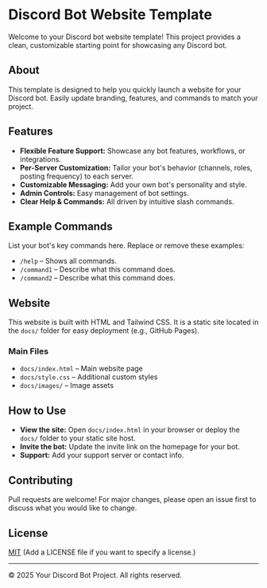 # Discord Bot Website Template

Welcome to your Discord bot website template! This project provides a clean, customizable starting point for showcasing any Discord bot.

## About
This template is designed to help you quickly launch a website for your Discord bot. Easily update branding, features, and commands to match your project.

## Features
- **Flexible Feature Support:** Showcase any bot features, workflows, or integrations.
- **Per-Server Customization:** Tailor your bot's behavior (channels, roles, posting frequency) to each server.
- **Customizable Messaging:** Add your own bot's personality and style.
- **Admin Controls:** Easy management of bot settings.
- **Clear Help & Commands:** All driven by intuitive slash commands.

## Example Commands
List your bot's key commands here. Replace or remove these examples:
- `/help` – Shows all commands.
- `/command1` – Describe what this command does.
- `/command2` – Describe what this command does.

## Website
This website is built with HTML and Tailwind CSS. It is a static site located in the `docs/` folder for easy deployment (e.g., GitHub Pages).

### Main Files
- `docs/index.html` – Main website page
- `docs/style.css` – Additional custom styles
- `docs/images/` – Image assets

## How to Use
- **View the site:** Open `docs/index.html` in your browser or deploy the `docs/` folder to your static site host.
- **Invite the bot:** Update the invite link on the homepage for your bot.
- **Support:** Add your support server or contact info.

## Contributing
Pull requests are welcome! For major changes, please open an issue first to discuss what you would like to change.

## License
[MIT](LICENSE) (Add a LICENSE file if you want to specify a license.)

---

&copy; 2025 Your Discord Bot Project. All rights reserved.
